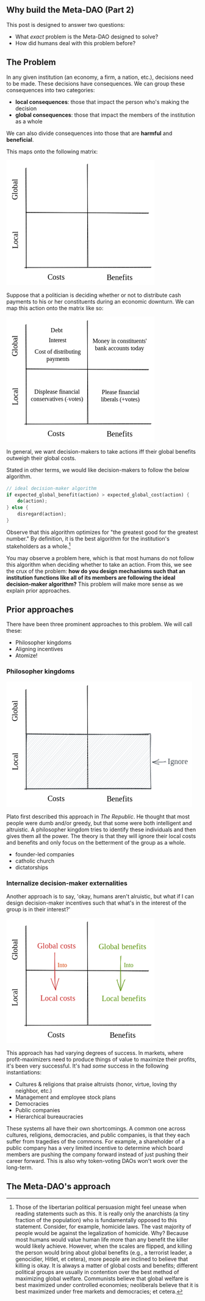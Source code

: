 ## Why build the Meta-DAO (Part 2)

This post is designed to answer two questions:
- What *exact* problem is the Meta-DAO designed to solve? 
- How did humans deal with this problem before?

## The Problem

In any given institution (an economy, a firm, a nation, etc.), decisions need to be made. These decisions have consequences. We can group these consequences into two categories:
- **local consequences**: those that impact the person who's making the decision
- **global consequences**: those that impact the members of the institution as a whole

We can also divide consequences into those that are **harmful** and **beneficial**.

This maps onto the following matrix:

![2x2matrix](media/decision2x2.excalidraw.png)

Suppose that a politician is deciding whether or not to distribute cash payments to his or her constituents during an economic downturn. We can map this action onto the matrix like so:

![airdrop2x2](media/airdrop2x2.excalidraw.png)

In general, we want decision-makers to take actions iff their global benefits outweigh their global costs. 

Stated in other terms, we would like decision-makers to follow the below algorithm.

```rust
// ideal decision-maker algorithm
if expected_global_benefit(action) > expected_global_cost(action) {
    do(action);
} else {
    disregard(action);
}
```

Observe that this algorithm optimizes for "the greatest good for the greatest number." By definition, it is the best algorithm for the institution's stakeholders as a whole.[^1]

You may observe a problem here, which is that most humans do not follow this algorithm when deciding whether to take an action. From this, we see the crux of the problem: **how do you design mechanisms such that an institution functions like all of its members are following the ideal decision-maker algorithm?** This problem will make more sense as we explain prior approaches.

## Prior approaches

There have been three prominent approaches to this problem. We will call these:
- Philosopher kingdoms 
- Aligning incentives 
- Atomize! 

### Philosopher kingdoms

![how an altruistic decision-maker would make decisions](media/altruistic-decision-maker.excalidraw.png)



Plato first described this approach in *The Republic*. He thought that most people were dumb and/or greedy, but that some were both intelligent and altruistic. A philosopher kingdom tries to identify these individuals and then gives them all the power. The theory is that they will ignore their local costs and benefits and only focus on the betterment of the group as a whole.

- founder-led companies
- catholic church
- dictatorships

### Internalize decision-maker externalities

Another approach is to say, 'okay, humans aren't alruistic, but what if I can design decision-maker incentives such that what's in the interest of the group is in their interest?'

![externality internalization](media/externality-internalization.excalidraw.png)

This approach has had varying degrees of success. In markets, where profit-maximizers need to produce things of value to maximize their profits, it's been very successful. It's had *some* success in the following instantiations:
- Cultures & religions that praise altruists (honor, virtue, loving thy neighbor, etc.)
- Management and employee stock plans
- Democracies
- Public companies
- Hierarchical bureaucracies

These systems all have their own shortcomings. A common one across cultures, religions, democracies, and public companies, is that they each suffer from tragedies of the commons. For example, a shareholder of a public company has a very limited incentive to determine which board members are pushing the company forward instead of just pushing their career forward. This is also why token-voting DAOs won't work over the long-term.

## The Meta-DAO's approach



[^1]: Those of the libertarian political persuasion might feel unease when reading statements such as this. It is really only the anarchists (a tiny fraction of the population) who is fundamentally opposed to this statement. Consider, for example, homicide laws. The vast majority of people would be against the legalization of homicide. Why? Because most humans would value human life more than any benefit the killer would likely achieve. However, when the scales are flipped, and killing the person would bring about global benefits (e.g., a terrorist leader, a genocidier, Hitlet, et cetera), more people are inclined to believe that killing is okay. It is always a matter of global costs and benefits; different political groups are usually in contention over the best method of maximizing global welfare. Communists believe that global welfare is best maximized under controlled economies; neoliberals believe that it is best maximized under free markets and democracies; et cetera.